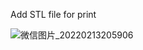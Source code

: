 Add STL file for print

![微信图片_20220213205906](https://user-images.githubusercontent.com/43392862/153756403-789029c5-4441-459e-934f-d02f58a66610.jpg)
